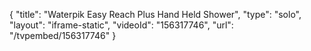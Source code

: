 {
    "title": "Waterpik Easy Reach Plus Hand Held Shower",
    "type": "solo",
    "layout": "iframe-static",
    "videoId": "156317746",
    "url": "\/tvpembed\/156317746"
}